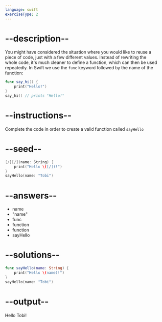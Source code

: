 ```yaml
---
language: swift
exerciseType: 2
---
```


# --description--

You might have considered the situation where you would like to reuse a piece of code, just with a few different values.
Instead of rewriting the whole code, it's much cleaner to define a function, which can then be used repeatedly.
In Swift we use the `func` keyword followed by the name of the function:
```swift
func say_hi() {
    print("Hello!")
}
say_hi() // prints "Hello!"
```

# --instructions--

Complete the code in order to create a valid function called `sayHello`

# --seed--

```swift
[/][/](name: String) {
    print("Hello \([/])!")
}
sayHello(name: "Tobi")
```

# --answers--

- name
- "name"
- func 
- function
- function
- sayHello

# --solutions--

```swift
func sayHello(name: String) {
    print("Hello \(name)!")
}
sayHello(name: "Tobi")
```

# --output--

Hello Tobi!
